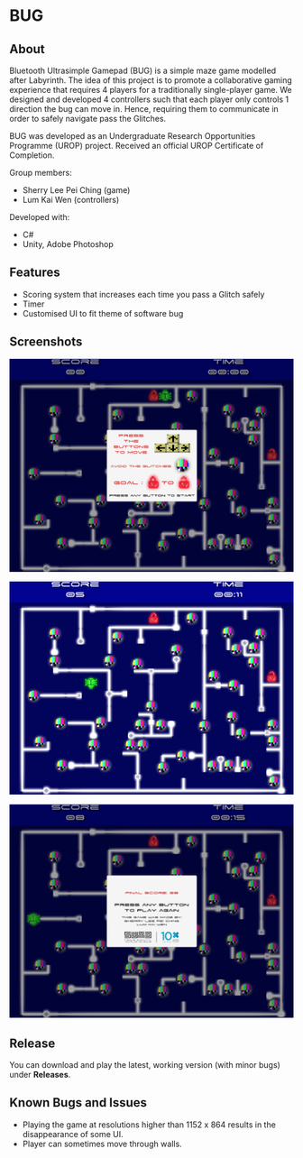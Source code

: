 # BUG
## About
Bluetooth Ultrasimple Gamepad (BUG) is a simple maze game modelled after Labyrinth. The idea of this project is to promote a collaborative gaming experience that requires 4 players for a traditionally single-player game. We designed and developed 4 controllers such that each player only controls 1 direction the bug can move in. Hence, requiring them to communicate in order to safely navigate pass the Glitches.

BUG was developed as an Undergraduate Research Opportunities Programme (UROP) project. Received an official UROP Certificate of Completion.

Group members:
* Sherry Lee Pei Ching (game)
* Lum Kai Wen (controllers)

Developed with:
* C#
* Unity, Adobe Photoshop

## Features
* Scoring system that increases each time you pass a Glitch safely
* Timer
* Customised UI to fit theme of software bug

## Screenshots
<p align="center">
  <img src="images/bug_ss1.png" width="750" >
</p>
<p align="center">
  <img src="images/bug_ss2.png" width="750" >
</p>
<p align="center">
  <img src="images/bug_ss3.png" width="750" >
</p>

## Release
You can download and play the latest, working version (with minor bugs) under **Releases**.

## Known Bugs and Issues
* Playing the game at resolutions higher than 1152 x 864 results in the disappearance of some UI.
* Player can sometimes move through walls.
